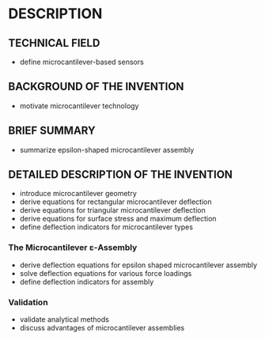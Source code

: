 # DESCRIPTION

## TECHNICAL FIELD

- define microcantilever-based sensors

## BACKGROUND OF THE INVENTION

- motivate microcantilever technology

## BRIEF SUMMARY

- summarize epsilon-shaped microcantilever assembly

## DETAILED DESCRIPTION OF THE INVENTION

- introduce microcantilever geometry
- derive equations for rectangular microcantilever deflection
- derive equations for triangular microcantilever deflection
- derive equations for surface stress and maximum deflection
- define deflection indicators for microcantilever types

### The Microcantilever ε-Assembly

- derive deflection equations for epsilon shaped microcantilever assembly
- solve deflection equations for various force loadings
- define deflection indicators for assembly

### Validation

- validate analytical methods
- discuss advantages of microcantilever assemblies

